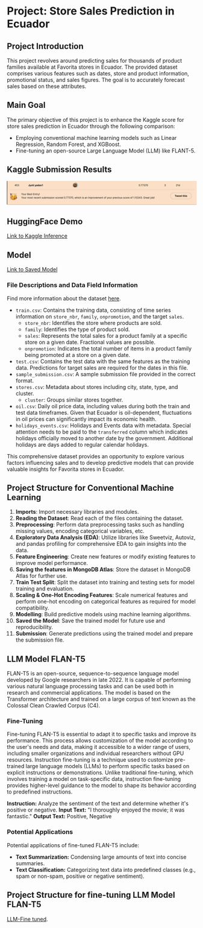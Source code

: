 # Project: Store Sales Prediction in Ecuador

## Project Introduction
This project revolves around predicting sales for thousands of product families available at Favorita stores in Ecuador. The provided dataset comprises various features such as dates, store and product information, promotional status, and sales figures. The goal is to accurately forecast sales based on these attributes.

## Main Goal
The primary objective of this project is to enhance the Kaggle score for store sales prediction in Ecuador through the following comparison:
* Employing conventional machine learning models such as Linear Regression, Random Forest, and XGBoost.
* Fine-tuning an open-source Large Language Model (LLM) like FLANT-5.
 
## Kaggle Submission Results
![Alt text](<Images/Screenshot 2024-03-22 at 21.13.38.png>)

## HuggingFace Demo
[Link to Kaggle Inference](https://huggingface.co/spaces/Jyotiyadav/Forecasting_model)

## Model 
[Link to Saved Model](https://huggingface.co/Jyotiyadav/model2.0)

### File Descriptions and Data Field Information
Find more information about the dataset [here](https://www.kaggle.com/competitions/store-sales-time-series-forecasting).
- `train.csv`: Contains the training data, consisting of time series information on `store_nbr`, `family`, `onpromotion`, and the target `sales`.
  - `store_nbr`: Identifies the store where products are sold.
  - `family`: Identifies the type of product sold.
  - `sales`: Represents the total sales for a product family at a specific store on a given date. Fractional values are possible.
  - `onpromotion`: Indicates the total number of items in a product family being promoted at a store on a given date.
- `test.csv`: Contains the test data with the same features as the training data. Predictions for target sales are required for the dates in this file.
- `sample_submission.csv`: A sample submission file provided in the correct format.
- `stores.csv`: Metadata about stores including city, state, type, and cluster.
  - `cluster`: Groups similar stores together.
- `oil.csv`: Daily oil price data, including values during both the train and test data timeframes. Given that Ecuador is oil-dependent, fluctuations in oil prices can significantly impact its economic health.
- `holidays_events.csv`: Holidays and Events data with metadata. Special attention needs to be paid to the `transferred` column which indicates holidays officially moved to another date by the government. Additional holidays are days added to regular calendar holidays.

This comprehensive dataset provides an opportunity to explore various factors influencing sales and to develop predictive models that can provide valuable insights for Favorita stores in Ecuador.

## Project Structure for Conventional Machine Learning 
1. **Imports**: Import necessary libraries and modules.
2. **Reading the Dataset**: Read each of the files containing the dataset.
3. **Preprocessing**: Perform data preprocessing tasks such as handling missing values, encoding categorical variables, etc.
4. **Exploratory Data Analysis (EDA)**: Utilize libraries like Sweetviz, Autoviz, and pandas profiling for comprehensive EDA to gain insights into the data.
5. **Feature Engineering**: Create new features or modify existing features to improve model performance.
6. **Saving the features in MongoDB Atlas**: Store the dataset in MongoDB Atlas for further use.
7. **Train Test Split**: Split the dataset into training and testing sets for model training and evaluation.
8. **Scaling & One-Hot Encoding Features**: Scale numerical features and perform one-hot encoding on categorical features as required for model compatibility.
9. **Modelling**: Build predictive models using machine learning algorithms.
10. **Saved the Model**: Save the trained model for future use and reproducibility.
11. **Submission**: Generate predictions using the trained model and prepare the submission file.


## LLM Model FLAN-T5

FLAN-T5 is an open-source, sequence-to-sequence language model developed by Google researchers in late 2022. It is capable of performing various natural language processing tasks and can be used both in research and commercial applications. The model is based on the Transformer architecture and trained on a large corpus of text known as the Colossal Clean Crawled Corpus (C4).

### Fine-Tuning
Fine-tuning FLAN-T5 is essential to adapt it to specific tasks and improve its performance. This process allows customization of the model according to the user's needs and data, making it accessible to a wider range of users, including smaller organizations and individual researchers without GPU resources.
Instruction fine-tuning is a technique used to customize pre-trained large language models (LLMs) to perform specific tasks based on explicit instructions or demonstrations. Unlike traditional fine-tuning, which involves training a model on task-specific data, instruction fine-tuning provides higher-level guidance to the model to shape its behavior according to predefined instructions.

**Instruction:** Analyze the sentiment of the text and determine whether it's positive or negative.
**Input Text:** "I thoroughly enjoyed the movie; it was fantastic."
**Output Text:** Positive, Negative

### Potential Applications
Potential applications of fine-tuned FLAN-T5 include:
- **Text Summarization:** Condensing large amounts of text into concise summaries.
- **Text Classification:** Categorizing text data into predefined classes (e.g., spam or non-spam, positive or negative sentiment).


## Project Structure for fine-tuning LLM Model FLAN-T5
[LLM-Fine tuned]([https://huggingface.co/Jyotiyadav/model2.0](https://github.com/jyotiyadav94/StoreSalesPrediction/blob/main/LLM_fine_tuning/LLM_fine_tuningipynb.ipynb)https://github.com/jyotiyadav94/StoreSalesPrediction/blob/main/LLM_fine_tuning/LLM_fine_tuningipynb.ipynb).
